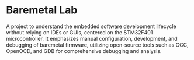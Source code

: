 # Baremetal Lab
A project to understand the embedded software development lifecycle without relying on IDEs or GUIs, centered on the STM32F401 microcontroller. It emphasizes manual configuration, development, and debugging of baremetal firmware, utilizing open-source tools such as GCC, OpenOCD, and GDB for comprehensive debugging and analysis.
